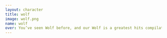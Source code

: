 ```yaml
---
layout: character
title: wolf
image: wolf.png
name: wolf
over: You’ve seen Wolf before, and our Wolf is a greatest hits compilation of what you love most about this character. Not to mention, for his appearance in Beyond Melee, he has a completely original model. All of his specials work how you’d expect, but have slight tweaks here and there to more perfectly align with Beyond Melee’s balance and design guidelines. Let’s cover a couple unfamiliar bits first. Forward air and up air send at just the right angle and knockback to create a really interesting DI mixup tree, making tough decisions for both players. Down tilt is a double kick launcher with a fresh animation. Dash attack is an in between of Melee Fox and Ultimate Wolf. Bair is more of a swinging kick, with no lingering hitboxes, that sends at a low angle and hurts like hell to get edgeguarded by. Otherwise, he’s mostly what you’d expect. Comfort food. Players who loved Wolf before from any game will love him just as much in Beyond Melee.   
---
```


